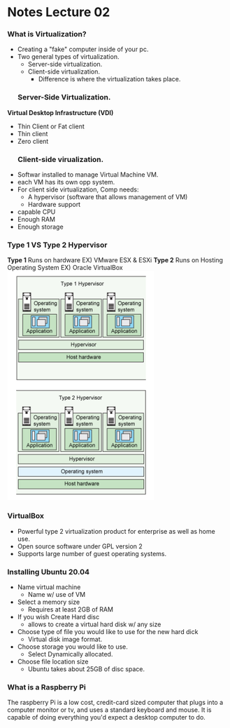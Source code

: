 # Notes Lecture 02
### What is Virtualization?
* Creating a "fake" computer inside of your pc.
* Two general types of virtualization.
  * Server-side virtualization.
  * Client-side virtualization. 
      * Difference is where the virtualization takes place.
  ### Server-Side Virtualization.
**Virtual Desktop Infrastructure (VDI)**
* Thin Client or Fat client
* Thin client
* Zero client
  ### Client-side virualization.
 * Softwar installed to manage Virtual Machine VM.
 * each VM has its own opp system.
 * For client side virtualization, Comp needs:
    * A hypervisor (software that allows management of VM)
    * Hardware support
  * capable CPU
  * Enough RAM
  * Enough storage
  ### Type 1 VS Type 2 Hypervisor
  **Type 1**
  Runs on hardware
    EX) VMware ESX & ESXi
**Type 2**
Runs on Hosting Operating System
    EX) Oracle VirtualBox
  ![img1](notes2img1.PNG)
  ### VirtualBox
  * Powerful type 2 virtualization product for enterprise as well as home use.
  * Open source software under GPL version 2
  * Supports large number of guest operating systems.
  ### Installing Ubuntu 20.04
  * Name virtual machine
    * Name w/ use of VM
  * Select a memory size 
    * Requires at least 2GB of RAM
  * If you wish Create Hard disc
    * allows to create a virtual hard disk w/ any size
  * Choose type of file you would like to use for the new hard dick
    * Virtual disk image format.
  * Choose storage you would like to use.
    * Select Dynamically allocated.
  * Choose file location size
    * Ubuntu takes about 25GB of disc space.
  ### What is a Raspberry Pi
  The raspberry Pi is a low cost, credit-card sized computer that plugs into a computer monitor or tv, and uses a standard keyboard and mouse. It is capable of doing everything you'd expect a desktop computer to do.
